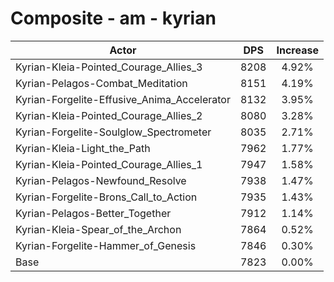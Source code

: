 # Composite - am - kyrian
| Actor | DPS | Increase |
|---|:---:|:---:|
|Kyrian-Kleia-Pointed_Courage_Allies_3|8208|4.92%|
|Kyrian-Pelagos-Combat_Meditation|8151|4.19%|
|Kyrian-Forgelite-Effusive_Anima_Accelerator|8132|3.95%|
|Kyrian-Kleia-Pointed_Courage_Allies_2|8080|3.28%|
|Kyrian-Forgelite-Soulglow_Spectrometer|8035|2.71%|
|Kyrian-Kleia-Light_the_Path|7962|1.77%|
|Kyrian-Kleia-Pointed_Courage_Allies_1|7947|1.58%|
|Kyrian-Pelagos-Newfound_Resolve|7938|1.47%|
|Kyrian-Forgelite-Brons_Call_to_Action|7935|1.43%|
|Kyrian-Pelagos-Better_Together|7912|1.14%|
|Kyrian-Kleia-Spear_of_the_Archon|7864|0.52%|
|Kyrian-Forgelite-Hammer_of_Genesis|7846|0.30%|
|Base|7823|0.00%|
